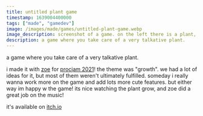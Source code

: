 ```yaml
---
title: untitled plant game
timestamp: 1639004400000
tags: ["made", "gamedev"]
image: /images/made/games/untitled-plant-game.webp
image_description: screenshot of a game. on the left there is a plant, on the right there is a log of the plant saying things.
description: a game where you take care of a very talkative plant.
---
```

a game where you take care of a very talkative plant.

i made it with [zoe](https://zoe.kittycat.homes) for [procjam 2021](https://www.procjam.com/)! the theme was "growth".  we had a lot of ideas for it, but most of them weren't ultimately fulfilled. someday i really wanna work more on the game and add lots more cute features. but either way im happy w the game! its nice watching the plant grow, and zoe did a great job on the music!

it's available on [itch.io](https://bathearttiger.itch.io/untitled-plant-game)